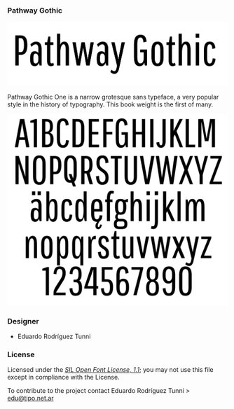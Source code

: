 ### Pathway Gothic

![Sample of Pathway Gothic.](documentation/image1.png)

Pathway Gothic One is a narrow grotesque sans typeface, a very popular style in the history of typography. This book weight is the first of many.

![Sample of Pathway Gothic.](documentation/image2.png)

### Designer

* Eduardo Rodríguez Tunni

### License

Licensed under the [*SIL Open Font License, 1.1*](http://scripts.sil.org/OFL); you may not use this file except in compliance with the License.

To contribute to the project contact Eduardo Rodríguez Tunni > edu@tipo.net.ar
